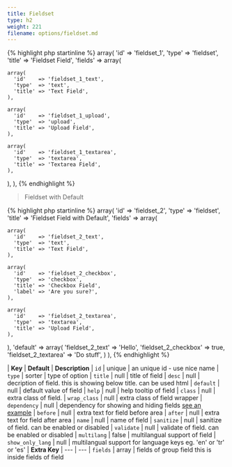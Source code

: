```yaml
---
title: Fieldset
type: h2
weight: 221
filename: options/fieldset.md
---
```


{% highlight php startinline %}
array(
  'id'        => 'fieldset_1',
  'type'      => 'fieldset',
  'title'     => 'Fieldset Field',
  'fields'    => array(

    array(
      'id'    => 'fieldset_1_text',
      'type'  => 'text',
      'title' => 'Text Field',
    ),

    array(
      'id'    => 'fieldset_1_upload',
      'type'  => 'upload',
      'title' => 'Upload Field',
    ),

    array(
      'id'    => 'fieldset_1_textarea',
      'type'  => 'textarea',
      'title' => 'Textarea Field',
    ),

  ),
),
{% endhighlight %}

> Fieldset with Default

{% highlight php startinline %}
array(
  'id'        => 'fieldset_2',
  'type'      => 'fieldset',
  'title'     => 'Fieldset Field with Default',
  'fields'    => array(

    array(
      'id'    => 'fieldset_2_text',
      'type'  => 'text',
      'title' => 'Text Field',
    ),

    array(
      'id'    => 'fieldset_2_checkbox',
      'type'  => 'checkbox',
      'title' => 'Checkbox Field',
      'label' => 'Are you sure?',
    ),

    array(
      'id'    => 'fieldset_2_textarea',
      'type'  => 'textarea',
      'title' => 'Upload Field',
    ),

  ),
  'default'   => array(
    'fieldset_2_text'     => 'Hello',
    'fieldset_2_checkbox' => true,
    'fieldset_2_textarea' => 'Do stuff',
  )
),
{% endhighlight %}

| **Key**          | **Default** | **Description**
| `id`             | unique      | an unique id - use nice name
| `type`           | sorter      | type of option
| `title`          | null        | title of field
| `desc`           | null        | decription of field. this is showing below title. can be used html
| `default`        | null        | default value of field
| `help`           | null        | help tooltip of field
| `class`          | null        | extra class of field.
| `wrap_class`     | null        | extra class of field wrapper
| `dependency`     | null        | dependency for showing and hiding fields [see an example](#how-to-use-dependency)
| `before`         | null        | extra text for field before area
| `after`          | null        | extra text for field after area
| `name`           | null        | name of field
| `sanitize`       | null        | sanitize of field. can be enabled or disabled
| `validate`       | null        | validate of field. can be enabled or disabled
| `multilang`      | false       | multilangual support of field
| `show_only_lang` | null        | multilangual support for language keys eg. 'en' or 'tr' or 'es'
| **Extra Key**    | ---         | ---
| `fields`         | array       | fields of group field this is inside fields of field
